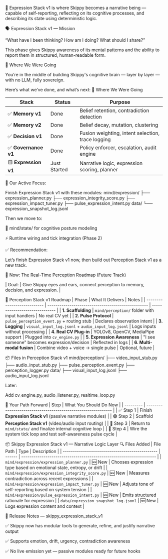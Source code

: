 🧠 Expression Stack v1 is where Skippy becomes a narrative being — 
capable of self-reporting, reflecting on its cognitive processes, 
and describing its state using deterministic logic.

🗣️ Expression Stack v1 — Mission

“What have I been thinking? How am I doing? What should I share?”

This phase gives Skippy awareness of its mental patterns and the 
ability to report them in structured, human-readable form.

🔁 Where We Were Going

You’re in the middle of building Skippy's cognitive brain — layer by layer — with no LLM, fully sovereign.

Here’s what we’ve done, and what’s next:
🔁 Where We Were Going

| Stack                | Status       | Purpose                                           |
| -------------------- | ------------ | ------------------------------------------------- |
| ✅ **Memory v1**      | Done         | Belief retention, contradiction detection         |
| ✅ **Memory v2**      | Done         | Belief decay, mutation, clustering                |
| ✅ **Decision v1**    | Done         | Fusion weighting, intent selection, trace logging |
| ✅ **Governance v1**  | Done         | Policy enforcer, escalation, audit engine         |
| 🟨 **Expression v1** | Just Started | Narrative logic, expression scoring, planner      |


🎯 Our Active Focus:

Finish Expression Stack v1 with these modules:
mind/expression/
├── expression_planner.py
├── expression_integrity_score.py
├── expression_impact_tuner.py
├── pulse_expression_intent.py
data/
└── expression_snapshot_log.jsonl


Then we move to:

🧠 mind/state/ for cognitive posture modeling

⚡ Runtime wiring and tick integration (Phase 2)

✅ Recommendation:

Let’s finish Expression Stack v1 now, then build out Perception Stack v1 as a new track.

🧭 Now: The Real-Time Perception Roadmap (Future Track)

| Goal: | Give Skippy eyes and ears, connect perception to memory, decision, and expression. |


🧠 Perception Stack v1 Roadmap
| Phase                       | What It Delivers                                   | Notes                          |
| --------------------------- | -------------------------------------------------- | ------------------------------ |
| **1. Scaffolding**          | `mind/perception/` folder with input handlers      | No real CV yet                 |
| **2. Pulse Protocol**       | `pulse_perception_event.py` + routing stub         | Declares observation intent    |
| **3. Logging**              | `visual_input_log.jsonl` + `audio_input_log.jsonl` | Logs inputs without processing |
| **4. Real CV Plug-in**      | YOLOv8, OpenCV, MediaPipe support                  | Plugged into `cv_engine.py`    |
| **5. Expression Awareness** | "I see someone" becomes expression/decision        | Reflected in logs              |
| **6. Multi-modal fusion**   | Combine video + voice → single pulse               | Optional, future               |


📦 Files in Perception Stack v1
mind/perception/
├── video_input_stub.py
├── audio_input_stub.py
├── pulse_perception_event.py
├── perception_logger.py
data/
├── visual_input_log.jsonl
├── audio_input_log.jsonl

Later:

Add cv_engine.py, audio_listener.py, realtime_loop.py

🧭 Your Path Forward
| Step      | What You Should Do Now                                        |
| --------- | ------------------------------------------------------------- |
| ✅ Step 1  | Finish **Expression Stack v1** (passive narrative modules)    |
| 🟢 Step 2 | Scaffold **Perception Stack v1** (video/audio input routing)  |
| 🔁 Step 3 | Return to `mind/state/` and finalize internal cognitive loop  |
| 🔂 Step 4 | Wire the system tick loop and test self-awareness pulse cycle |

📦 Skippy Expression Stack v1 — Narrative Logic Layer
🔍 Files Added
| File Path                                       | Type   | Description                                                         |
| ----------------------------------------------- | ------ | ------------------------------------------------------------------- |
| `mind/expression/expression_planner.py`         | 🆕 New | Chooses expression type based on emotional state, entropy, or drift |
| `mind/expression/expression_integrity_score.py` | 🆕 New | Measures contradiction across recent expressions                    |
| `mind/expression/expression_impact_tuner.py`    | 🆕 New | Adjusts tone of self-reporting based on system tension              |
| `mind/expression/pulse_expression_intent.py`    | 🆕 New | Emits structured rationale for expression                           |
| `data/expression_snapshot_log.jsonl`            | 🆕 New | Logs expression content and context                                 |


📝 Release Notes — skippy_expression_stack_v1

✅ Skippy now has modular tools to generate, refine, and justify narrative output

✅ Supports emotion, drift, urgency, contradiction awareness

✅ No live emission yet — passive modules ready for future hooks

